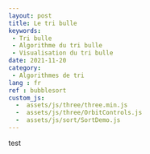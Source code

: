 ```yaml
---
layout: post
title: Le tri bulle
keywords: 
 - Tri bulle
 - Algorithme du tri bulle
 - Visualisation du tri bulle
date: 2021-11-20
category: 
 - Algorithmes de tri 
lang : fr
ref : bubblesort
custom_js:
  -  assets/js/three/three.min.js
  -  assets/js/three/OrbitControls.js
  -  assets/js/sort/SortDemo.js
---
```


test
